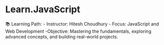 # Learn.JavaScript
📚 Learning Path: - Instructor: Hitesh Choudhury - Focus: JavaScript and Web Development -Objective: Mastering the fundamentals, exploring advanced concepts, and building real-world projects.
